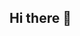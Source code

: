 ## Hi there 👋

<!--
**Marina-mfs/Marina-mfs** is a ✨ _special_ ✨ repository because its `README.md` (this file) appears on your GitHub profile.

Here are some ideas to get you started:

- 🔭 I’m currently working on i don´t work
- 🌱 I’m currently learning Harry Potter 
- 👯 I’m looking to collaborate on criminal expertise
- 🤔 I’m looking for help with my hogwarts letter
- 💬 Ask me about harry potter, stranger things, books, films,series
- 📫 How to reach me: not one place 
- 😄 Pronouns: she/her
- ⚡ Fun fact: I´m dancer
-->
